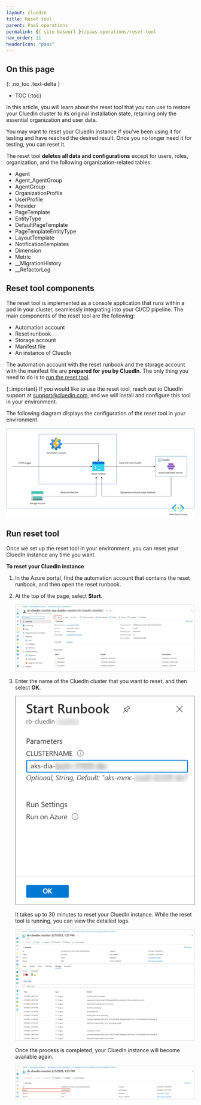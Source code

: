```yaml
---
layout: cluedin
title: Reset tool
parent: PaaS operations
permalink: {{ site.baseurl }}/paas-operations/reset-tool
nav_order: 11
headerIcon: "paas"
---
```

## On this page
{: .no_toc .text-delta }
- TOC
{:toc}

In this article, you will learn about the reset tool that you can use to restore your CluedIn cluster to its original installation state, retaining only the essential organization and user data.

You may want to reset your CluedIn instance if you’ve been using it for testing and have reached the desired result. Once you no longer need it for testing, you can reset it.

The reset tool **deletes all data and configurations** except for users, roles, organization, and the following organization-related tables:

- Agent
- Agent_AgentGroup
- AgentGroup
- OrganizationProfile
- UserProfile
- Provider
- PageTemplate
- EntityType
- DefaultPageTemplate
- PageTemplateEntityType
- LayoutTemplate
- NotificationTemplates
- Dimension
- Metric
- __MigrationHistory
- __RefactorLog

## Reset tool components

The reset tool is implemented as a console application that runs within a pod in your cluster, seamlessly integrating into your CI/CD pipeline. The main components of the reset tool are the following:

- Automation account
- Reset runbook
- Storage account
- Manifest file
- An instance of CluedIn

The automation account with the reset runbook and the storage account with the manifest file are **prepared for you by CluedIn**. The only thing you need to do is to [run the reset tool](#run-reset-tool).

{:.important}
If you would like to use the reset tool, reach out to CluedIn support at [support@cluedin.com](mailto:support@cluedin.com), and we will install and configure this tool in your environment.

The following diagram displays the configuration of the reset tool in your environment.

![reset-tool-diagram.png](../../assets/images/paas-operations/reset-tool-diagram.png)

## Run reset tool

Once we set up the reset tool in your environment, you can reset your CluedIn instance any time you want.

**To reset your CluedIn instance**

1. In the Azure portal, find the automation account that contains the reset runbook, and then open the reset runbook.

1. At the top of the page, select **Start**.

    ![reset-start.png](../../assets/images/paas-operations/reset-start.png)

1. Enter the name of the CluedIn cluster that you want to reset, and then select **OK**.

    ![start-runbook.png](../../assets/images/paas-operations/start-runbook.png) 

    It takes up to 30 minutes to reset your CluedIn instance. While the reset tool is running, you can view the detailed logs.

    ![runbook-logs.png](../../assets/images/paas-operations/runbook-logs.png)

    Once the process is completed, your CluedIn instance will become available again.

    ![runbook-completed.png](../../assets/images/paas-operations/runbook-completed.png)